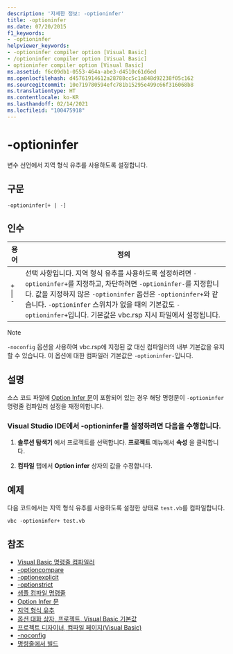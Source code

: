 ```yaml
---
description: '자세한 정보: -optioninfer'
title: -optioninfer
ms.date: 07/20/2015
f1_keywords:
- -optioninfer
helpviewer_keywords:
- -optioninfer compiler option [Visual Basic]
- /optioninfer compiler option [Visual Basic]
- optioninfer compiler option [Visual Basic]
ms.assetid: f6c09db1-0553-464a-abe3-d4510c61d6ed
ms.openlocfilehash: d45761914612a28788cc5c1a848d92238f05c162
ms.sourcegitcommit: 10e719780594efc781b15295e499c66f316068b8
ms.translationtype: HT
ms.contentlocale: ko-KR
ms.lasthandoff: 02/14/2021
ms.locfileid: "100475918"
---
```

# <a name="-optioninfer"></a>-optioninfer

변수 선언에서 지역 형식 유추를 사용하도록 설정합니다.  
  
## <a name="syntax"></a>구문  
  
```console  
-optioninfer[+ | -]  
```  
  
## <a name="arguments"></a>인수  
  
|용어|정의|  
|---|---|  
|`+` &#124; `-`|선택 사항입니다. 지역 형식 유추를 사용하도록 설정하려면 `-optioninfer+`를 지정하고, 차단하려면 `-optioninfer-`를 지정합니다. 값을 지정하지 않은 `-optioninfer` 옵션은 `-optioninfer+`와 같습니다. `-optioninfer` 스위치가 없을 때의 기본값도 `-optioninfer+`입니다. 기본값은 vbc.rsp 지시 파일에서 설정됩니다.|  
  
> [!NOTE]
> `-noconfig` 옵션을 사용하여 vbc.rsp에 지정된 값 대신 컴파일러의 내부 기본값을 유지할 수 있습니다. 이 옵션에 대한 컴파일러 기본값은 `-optioninfer-`입니다.  
  
## <a name="remarks"></a>설명  

 소스 코드 파일에 [Option Infer 문](../../language-reference/statements/option-infer-statement.md)이 포함되어 있는 경우 해당 명령문이 `-optioninfer` 명령줄 컴파일러 설정을 재정의합니다.  
  
### <a name="to-set--optioninfer-in-the-visual-studio-ide"></a>Visual Studio IDE에서 -optioninfer를 설정하려면 다음을 수행합니다.  
  
1. **솔루션 탐색기** 에서 프로젝트를 선택합니다. **프로젝트** 메뉴에서 **속성** 을 클릭합니다.  
  
2. **컴파일** 탭에서 **Option infer** 상자의 값을 수정합니다.  
  
## <a name="example"></a>예제  

 다음 코드에서는 지역 형식 유추를 사용하도록 설정한 상태로 `test.vb`를 컴파일합니다.  
  
```console
vbc -optioninfer+ test.vb  
```  
  
## <a name="see-also"></a>참조

- [Visual Basic 명령줄 컴파일러](index.md)
- [-optioncompare](optioncompare.md)
- [-optionexplicit](optionexplicit.md)
- [-optionstrict](optionstrict.md)
- [샘플 컴파일 명령줄](sample-compilation-command-lines.md)
- [Option Infer 문](../../language-reference/statements/option-infer-statement.md)
- [지역 형식 유추](../../programming-guide/language-features/variables/local-type-inference.md)
- [옵션 대화 상자, 프로젝트, Visual Basic 기본값](/visualstudio/ide/reference/visual-basic-defaults-projects-options-dialog-box)
- [프로젝트 디자이너, 컴파일 페이지(Visual Basic)](/visualstudio/ide/reference/compile-page-project-designer-visual-basic)
- [-noconfig](noconfig.md)
- [명령줄에서 빌드](building-from-the-command-line.md)
